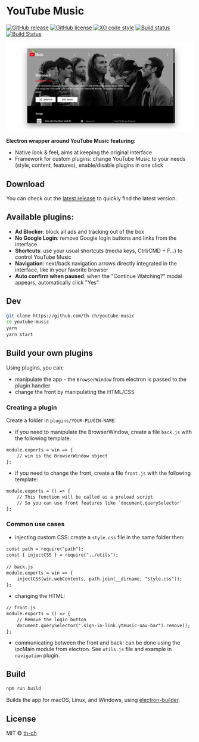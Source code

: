 # YouTube Music

[![GitHub release](https://img.shields.io/github/release/th-ch/youtube-music.svg)](https://GitHub.com/th-ch/youtube-music/releases/)
[![GitHub license](https://img.shields.io/github/license/th-ch/youtube-music.svg)](https://github.com/th-ch/youtube-music/blob/master/LICENSE)
[![XO code style](https://img.shields.io/badge/code_style-XO-5ed9c7.svg)](https://github.com/sindresorhus/xo)
[![Build status](https://ci.appveyor.com/api/projects/status/tgre12r150ynvwl2?svg=true)](https://ci.appveyor.com/project/th-ch/youtube-music)
[![Build Status](https://travis-ci.org/th-ch/youtube-music.svg?branch=master)](https://travis-ci.org/th-ch/youtube-music)

![Screenshot](screenshot.jpg "Screenshot")

**Electron wrapper around YouTube Music featuring:**

- Native look & feel, aims at keeping the original interface
- Framework for custom plugins: change YouTube Music to your needs (style, content, features), enable/disable plugins in one click

## Download

You can check out the [latest release](https://github.com/th-ch/youtube-music/releases/latest) to quickly find the latest version.

## Available plugins:

- **Ad Blocker**: block all ads and tracking out of the box
- **No Google Login**: remove Google login buttons and links from the interface
- **Shortcuts**: use your usual shortcuts (media keys, Ctrl/CMD + F…) to control YouTube Music
- **Navigation**: next/back navigation arrows directly integrated in the interface, like in your favorite browser
- **Auto confirm when paused**: when the "Continue Watching?" modal appears, automatically click "Yes"

## Dev

```sh
git clone https://github.com/th-ch/youtube-music
cd youtube-music
yarn
yarn start
```

## Build your own plugins

Using plugins, you can:

- manipulate the app - the `BrowserWindow` from electron is passed to the plugin handler
- change the front by manipulating the HTML/CSS

### Creating a plugin

Create a folder in `plugins/YOUR-PLUGIN-NAME`:

- if you need to manipulate the BrowserWindow, create a file `back.js` with the following template:

```node
module.exports = win => {
	// win is the BrowserWindow object
};
```

- if you need to change the front, create a file `front.js` with the following template:

```node
module.exports = () => {
	// This function will be called as a preload script
	// So you can use front features like `document.querySelector`
};
```

### Common use cases

- injecting custom CSS: create a `style.css` file in the same folder then:

```node
const path = require("path");
const { injectCSS } = require("../utils");

// back.js
module.exports = win => {
	injectCSS(win.webContents, path.join(__dirname, "style.css"));
};
```

- changing the HTML:

```node
// front.js
module.exports = () => {
	// Remove the login button
	document.querySelector(".sign-in-link.ytmusic-nav-bar").remove();
};
```

- communicating between the front and back: can be done using the ipcMain module from electron. See `utils.js` file and example in `navigation` plugin.

## Build

```sh
npm run build
```

Builds the app for macOS, Linux, and Windows, using [electron-builder](https://github.com/electron-userland/electron-builder).

## License

MIT © [th-ch](https://github.com/th-ch/youtube-music)
